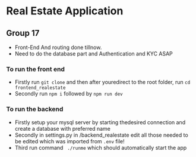 # Real Estate Application 
## Group 17

- Front-End And routing done tillnow.
- Need to do the database part and Authentication and KYC ASAP

### To run the front end 

- Firstly run `git clone` and then after youredirect to the root folder, run `cd frontend_realestate`
- Secondly run `npm i` followed by `npm run dev`

### To run the backend

- Firstly setup your mysql server by starting thedesired connection and create a database with preferred name
- Secondly in settings.py in /backend_realestate edit all those needed to be edited which was imported from `.env` file!
- Third run command ` ./runme` which should automatically start the app
